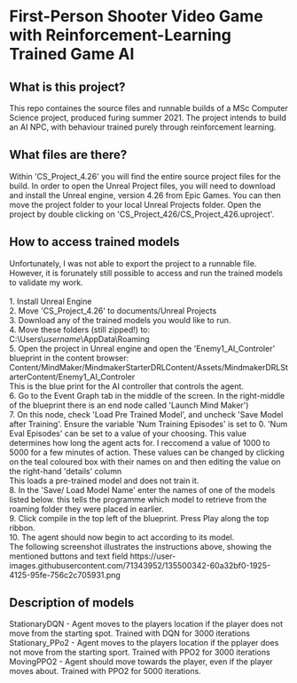 
<h1><b>First-Person Shooter Video Game with Reinforcement-Learning Trained Game AI</b></h1>
<body>
  <h2> What is this project?</h2>
  <p>
    This repo containes the source files and runnable builds of a MSc Computer Science project, produced furing summer 2021. The project intends to build an AI NPC, with behaviour trained purely through reinforcement learning.
  </p>
    <h2> What files are there?</h2>
   <p>
     Within 'CS_Project_4.26' you will find the entire source project files for the build. In order to open the Unreal Project files, you will need to download and install the Unreal engine, version 4.26 from Epic Games. You can then move the project folder to your local Unreal Projects folder. Open the project by double clicking on 'CS_Project_426/CS_Project_426.uproject'.
   </p>
   <h2> How to access trained models</h2>
   <p>
      Unfortunately, I was not able to export the project to a runnable file. However, it is forunately still possible to access and run the trained models to validate my work.
    <br><br> 1. Install Unreal Engine
     <br> 2. Move 'CS_Project_4.26' to documents/Unreal Projects
     <br> 3. Download any of the trained models you would like to run.
     <br> 4. Move these folders (still zipped!) to: C:\Users\<i>username</i>\AppData\Roaming
     <br> 5. Open the project in Unreal engine and open the 'Enemy1_AI_Controler' blueprint in the content browser: Content/MindMaker/MindmakerStarterDRLContent/Assets/MindmakerDRLStarterContent/Enemy1_AI_Controler
     <br> This is the blue print for the AI controller that controls the agent.
     <br> 6. Go to the Event Graph tab in the middle of the screen. In the right-middle of the blueprint there is an end node called 'Launch Mind Maker')
     <br> 7. On this node, check 'Load Pre Trained Model', and uncheck 'Save Model after Training'. Ensure the variable 'Num Training Episodes' is set to 0. 'Num Eval Episodes' can be set to a value of your choosing. This value determines how long the agent acts for. I reccomend a value of 1000 to 5000 for a few minutes of action. These values can be changed by clicking on the teal coloured box with their names on and then editing the value on the right-hand 'details' column
     <br>This loads a pre-trained model and does not train it.
     <br> 8. In the 'Save/ Load Model Name' enter the names of one of the models listed below. this tells the programme which model to retrieve from the roaming folder they were placed in earlier.
     <br> 9. Click compile in the top left of the blueprint. Press Play along the top ribbon.
     <br> 10. The agent should now begin to act according to its model.     
     <br> The following screenshot illustrates the instructions above, showing the mentioned buttons and text field https://user-images.githubusercontent.com/71343952/135500342-60a32bf0-1925-4125-95fe-756c2c705931.png

   </p>
  <h2> Description of models</h2>
  <p>
    StationaryDQN - Agent moves to the players location if the player does not move from the starting spot. Trained with DQN for 3000 iterations
    <br> Stationary_PPo2 - Agent moves to the players location if the pplayer does not move from the starting sport. Trained with PPO2 for 3000 iterations
    <br> MovingPPO2 - Agent should move towards the player, even if the player moves about. Trained with PPO2 for 5000 iterations.
  </p>

</body>
